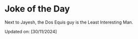 # Joke of the Day

<!-- #joke -->
Next to Jayesh, the Dos Equis guy is the Least Interesting Man.

Updated on: [30/11/2024]
<!-- #jokeEnd -->